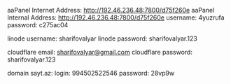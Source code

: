 aaPanel Internet Address: http://192.46.236.48:7800/d75f260e
aaPanel Internal Address: http://192.46.236.48:7800/d75f260e
username: 4yuzrufa
password: c275ac04

linode username: sharifovalyar
linode password: sharifovalyar.123

cloudflare email: sharifovalyar@gmail.com
cloudflare password: sharifovalyar.123

domain sayt.az:
    login: 994502522546
    password: 28vp9w
